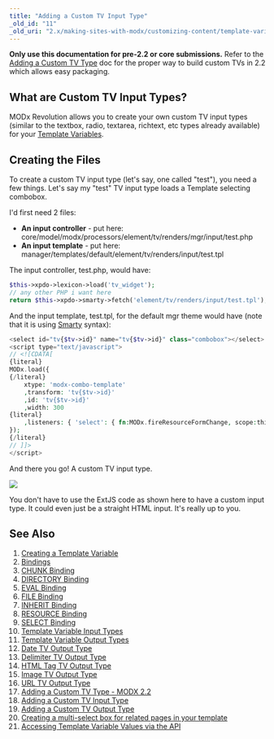 ```yaml
---
title: "Adding a Custom TV Input Type"
_old_id: "11"
_old_uri: "2.x/making-sites-with-modx/customizing-content/template-variables/adding-a-custom-tv-input-type"
---
```


**Only use this documentation for pre-2.2 or core submissions.**
Refer to the [Adding a Custom TV Type](making-sites-with-modx/customizing-content/template-variables/adding-a-custom-tv-type-modx-2.2 "Adding a Custom TV Type - MODX 2.2") doc for the proper way to build custom TVs in 2.2 which allows easy packaging.

## What are Custom TV Input Types?

MODx Revolution allows you to create your own custom TV input types (similar to the textbox, radio, textarea, richtext, etc types already available) for your [Template Variables](building-sites/elements/template-variables "Template Variables").

## Creating the Files

To create a custom TV input type (let's say, one called "test"), you need a few things. Let's say my "test" TV input type loads a Template selecting combobox.

I'd first need 2 files:

- **An input controller** - put here: core/model/modx/processors/element/tv/renders/mgr/input/test.php
- **An input template** - put here: manager/templates/default/element/tv/renders/input/test.tpl

The input controller, test.php, would have:

``` php 
$this->xpdo->lexicon->load('tv_widget');
// any other PHP i want here
return $this->xpdo->smarty->fetch('element/tv/renders/input/test.tpl');
```

And the input template, test.tpl, for the default mgr theme would have (note that it is using [Smarty](http://smarty.net/) syntax):

``` php 
<select id="tv{$tv->id}" name="tv{$tv->id}" class="combobox"></select>
<script type="text/javascript">
// <![CDATA[
{literal}
MODx.load({
{/literal}
    xtype: 'modx-combo-template'
    ,transform: 'tv{$tv->id}'
    ,id: 'tv{$tv->id}'
    ,width: 300
{literal}
    ,listeners: { 'select': { fn:MODx.fireResourceFormChange, scope:this}}
});
{/literal}
// ]]>
</script>
```

And there you go! A custom TV input type.

![](/download/attachments/18678063/customtv1.png?version=1&modificationDate=1269467124000)

You don't have to use the ExtJS code as shown here to have a custom input type. It could even just be a straight HTML input. It's really up to you.

## See Also

1. [Creating a Template Variable](building-sites/elements/template-variables/step-by-step)
2. [Bindings](building-sites/elements/template-variables/bindings)
3. [CHUNK Binding](building-sites/elements/template-variables/bindings/chunk-binding)
4. [DIRECTORY Binding](building-sites/elements/template-variables/bindings/directory-binding)
5. [EVAL Binding](building-sites/elements/template-variables/bindings/eval-binding)
6. [FILE Binding](building-sites/elements/template-variables/bindings/file-binding)
7. [INHERIT Binding](building-sites/elements/template-variables/bindings/inherit-binding)
8. [RESOURCE Binding](building-sites/elements/template-variables/bindings/resource-binding)
9. [SELECT Binding](building-sites/elements/template-variables/bindings/select-binding)
10. [Template Variable Input Types](building-sites/elements/template-variables/input-types)
11. [Template Variable Output Types](building-sites/elements/template-variables/output-types)
12. [Date TV Output Type](building-sites/elements/template-variables/output-types/date)
13. [Delimiter TV Output Type](building-sites/elements/template-variables/output-types/delimiter)
14. [HTML Tag TV Output Type](building-sites/elements/template-variables/output-types/html)
15. [Image TV Output Type](building-sites/elements/template-variables/output-types/image)
16. [URL TV Output Type](building-sites/elements/template-variables/output-types/url)
17. [Adding a Custom TV Type - MODX 2.2](extending-modx/custom-tvs)
18. [Adding a Custom TV Input Type](_legacy/making-sites-with-modx/adding-a-custom-tv-input-type)
19. [Adding a Custom TV Output Type](_legacy/making-sites-with-modx/adding-a-custom-tv-output-type)
20. [Creating a multi-select box for related pages in your template](building-sites/tutorials/multiselect-related-pages)
21. [Accessing Template Variable Values via the API](extending-modx/snippets/accessing-tvs)